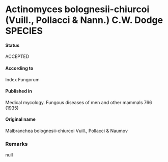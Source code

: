 # Actinomyces bolognesii-chiurcoi (Vuill., Pollacci & Nann.) C.W. Dodge SPECIES

#### Status
ACCEPTED

#### According to
Index Fungorum

#### Published in
Medical mycology. Fungous diseases of men and other mammals 766 (1935)

#### Original name
Malbranchea bolognesii-chiurcoi Vuill., Pollacci & Naumov

### Remarks
null